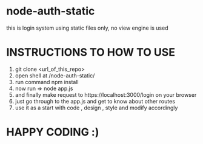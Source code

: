 # node-auth-static
this is login system using static files only, no view engine is used

# INSTRUCTIONS TO HOW TO USE

1. git clone <url_of_this_repo>
2. open shell at /node-auth-static/
3. run command npm install
4. now run => node app.js
5. and finally make request to https://localhost:3000/login on your browser
6. just go through to the app.js and get to know about other routes
7. use it as a start with code , design , style and modify accordingly

# HAPPY CODING :)
